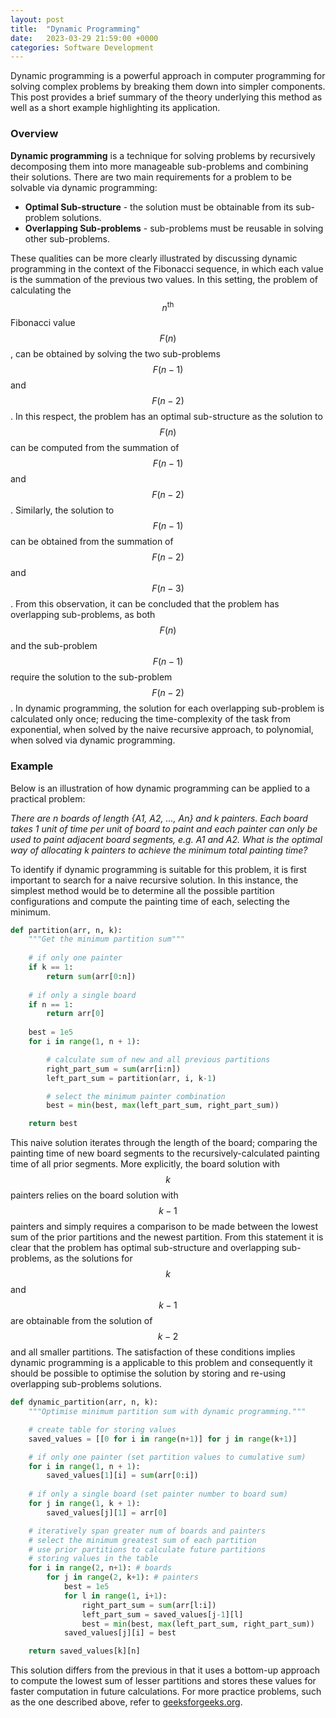 ```yaml
---
layout: post
title:  "Dynamic Programming"
date:   2023-03-29 21:59:00 +0000
categories: Software Development
---
```

Dynamic programming is a powerful approach in computer programming for solving complex problems by breaking them down into simpler components. This post provides a brief summary of the theory underlying this method as well as a short example highlighting its application.

### Overview

**Dynamic programming** is a technique for solving problems by recursively decomposing them into more manageable sub-problems and combining their solutions. There are two main requirements for a problem to be solvable via dynamic programming: 
- **Optimal Sub-structure**  - the solution must be obtainable from its sub-problem solutions.
- **Overlapping Sub-problems** - sub-problems must be reusable in solving other sub-problems. 

These qualities can be more clearly illustrated by discussing dynamic programming in the context of the Fibonacci sequence, in which each value is the summation of the previous two values. In this setting, the problem of calculating the $$n^{\text{th}}$$ Fibonacci value $$F(n)$$, can be obtained by solving the two sub-problems $$F(n - 1)$$ and $$F(n - 2)$$. In this respect, the problem has an optimal sub-structure as the solution to $$F(n)$$ can be computed from the summation of $$F(n - 1)$$ and $$F(n - 2)$$. Similarly, the solution to $$F(n - 1)$$ can be obtained from the summation of $$F(n - 2)$$ and $$F(n - 3)$$. From this observation, it can be concluded that the problem has overlapping sub-problems, as both $$F(n)$$ and the sub-problem $$F(n - 1)$$ require the solution to the sub-problem $$F(n - 2)$$. In dynamic programming, the solution for each overlapping sub-problem is calculated only once; reducing the time-complexity of the task from exponential, when solved by the naive recursive approach, to polynomial, when solved via dynamic programming. 

### Example

Below is an illustration of how dynamic programming can be applied to a practical problem:

*There are n boards of length {A1, A2, ..., An} and k painters. Each board takes 1 unit of time per unit of board to paint and each painter can only be used to paint adjacent board segments, e.g. A1 and A2. What is the optimal way of allocating k painters to achieve the minimum total painting time?*

To identify if dynamic programming is suitable for this problem, it is first important to search for a naive recursive solution. In this instance, the simplest method would be to determine all the possible partition configurations and compute the painting time of each, selecting the minimum.


```python
def partition(arr, n, k):
    """Get the minimum partition sum"""
     
    # if only one painter
    if k == 1: 
        return sum(arr[0:n])
    
    # if only a single board
    if n == 1: 
        return arr[0]
     
    best = 1e5
    for i in range(1, n + 1):

        # calculate sum of new and all previous partitions
        right_part_sum = sum(arr[i:n])
        left_part_sum = partition(arr, i, k-1)

        # select the minimum painter combination
        best = min(best, max(left_part_sum, right_part_sum))

    return best
```


This naive solution iterates through the length of the board; comparing the painting time of new board segments to the recursively-calculated painting time of all prior segments. More explicitly, the board solution with $$k$$ painters relies on the board solution with $$k-1$$ painters and simply requires a comparison to be made between the lowest sum of the prior partitions and the newest partition. From this statement it is clear that the problem has optimal sub-structure and overlapping sub-problems, as the solutions for $$k$$ and $$k-1$$ are obtainable from the solution of $$k-2$$ and all smaller partitions. The satisfaction of these conditions implies dynamic programming is a applicable to this problem and consequently it should be possible to optimise the solution by storing and re-using overlapping sub-problems solutions.


```python
def dynamic_partition(arr, n, k):
    """Optimise minimum partition sum with dynamic programming."""

    # create table for storing values
    saved_values = [[0 for i in range(n+1)] for j in range(k+1)]

    # if only one painter (set partition values to cumulative sum)
    for i in range(1, n + 1):
        saved_values[1][i] = sum(arr[0:i])
 
    # if only a single board (set painter number to board sum)
    for j in range(1, k + 1):
        saved_values[j][1] = arr[0]

    # iteratively span greater num of boards and painters
    # select the minimum greatest sum of each partition
    # use prior partitions to calculate future partitions
    # storing values in the table
    for i in range(2, n+1): # boards
        for j in range(2, k+1): # painters
            best = 1e5
            for l in range(1, i+1):
                right_part_sum = sum(arr[l:i])
                left_part_sum = saved_values[j-1][l]
                best = min(best, max(left_part_sum, right_part_sum))            
            saved_values[j][i] = best

    return saved_values[k][n]
```

This solution differs from the previous in that it uses a bottom-up approach to compute the lowest sum of lesser partitions and stores these values for faster computation in future calculations. For more practice problems, such as the one described above, refer to [geeksforgeeks.org](https://www.geeksforgeeks.org/dynamic-programming/). 
